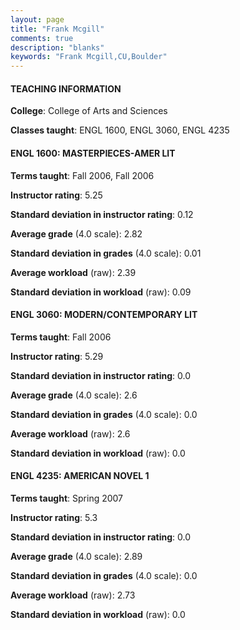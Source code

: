 ```yaml
---
layout: page
title: "Frank Mcgill" 
comments: true
description: "blanks"
keywords: "Frank Mcgill,CU,Boulder"
---
```

<head>
<script src="https://ajax.googleapis.com/ajax/libs/jquery/2.1.3/jquery.min.js"></script>
<script src="https://dl.dropboxusercontent.com/s/pc42nxpaw1ea4o9/highcharts.js?dl=0"></script>
<!-- <script src="../assets/js/highcharts.js"></script> -->
<style type="text/css">@font-face {
	font-family: "Bebas Neue";
	src: url(https://www.filehosting.org/file/details/544349/BebasNeue Regular.otf) format("opentype");
	}
	h1.Bebas { 
		font-family: "Bebas Neue", Verdana, Tahoma;
	}
</style>
</head>
	   
#### TEACHING INFORMATION

**College**: College of Arts and Sciences

**Classes taught**: ENGL 1600, ENGL 3060, ENGL 4235

#### ENGL 1600: MASTERPIECES-AMER LIT

**Terms taught**: Fall 2006, Fall 2006

**Instructor rating**: 5.25

**Standard deviation in instructor rating**: 0.12

**Average grade** (4.0 scale): 2.82

**Standard deviation in grades** (4.0 scale): 0.01

**Average workload** (raw): 2.39

**Standard deviation in workload** (raw): 0.09

#### ENGL 3060: MODERN/CONTEMPORARY LIT

**Terms taught**: Fall 2006

**Instructor rating**: 5.29

**Standard deviation in instructor rating**: 0.0

**Average grade** (4.0 scale): 2.6

**Standard deviation in grades** (4.0 scale): 0.0

**Average workload** (raw): 2.6

**Standard deviation in workload** (raw): 0.0

#### ENGL 4235: AMERICAN NOVEL 1

**Terms taught**: Spring 2007

**Instructor rating**: 5.3

**Standard deviation in instructor rating**: 0.0

**Average grade** (4.0 scale): 2.89

**Standard deviation in grades** (4.0 scale): 0.0

**Average workload** (raw): 2.73

**Standard deviation in workload** (raw): 0.0

